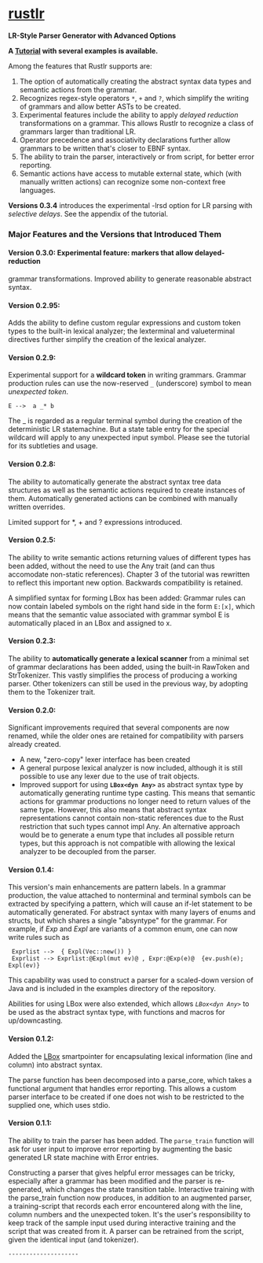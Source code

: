 # **[rustlr](https://docs.rs/rustlr/latest/rustlr/index.html)**
**LR-Style Parser Generator with Advanced Options**

**A [Tutorial](https://cs.hofstra.edu/~cscccl/rustlr_project/) with several examples is available.**

Among the features that Rustlr supports are:

1. The option of automatically creating the abstract syntax data types and semantic actions from the grammar.
2. Recognizes regex-style operators `*`, `+` and `?`, which simplify
the writing of grammars and allow better ASTs to be created.
3. Experimental features include the ability to apply *delayed reduction*
transformations on a grammar.  This allows Rustlr to recognize a class of
grammars larger than traditional LR.  
4. Operator precedence and associativity declarations further allow grammars
to be written that's closer to EBNF syntax.
5. The ability to train the parser, interactively or from script, for better error reporting.
6. Semantic actions have access to mutable external state, which (with manually written actions) can recognize some non-context free languages.


<p>

**Versions 0.3.4** introduces the experimental -lrsd option for LR parsing
with *selective delays*.  See the appendix of the tutorial.

### Major Features and the Versions that Introduced Them

#### Version 0.3.0: Experimental feature: markers that allow delayed-reduction
grammar transformations.  Improved ability to generate reasonable abstract
syntax.


#### Version 0.2.95:

Adds the ability to define custom regular expressions and custom token
types to the built-in lexical analyzer; the lexterminal and
valueterminal directives further simplify the creation of the lexical
analyzer.



#### Version 0.2.9:

Experimental support for a **wildcard token** in writing grammars.  Grammar
production rules can use the now-reserved `_` (underscore) symbol to mean
*unexpected token*.  
```
E -->  a _* b
```
The _ is regarded as a regular terminal symbol during the creation of the
deterministic LR statemachine. But a state table entry for the special wildcard
will apply to any unexpected input symbol.  Please see the tutorial for its
subtleties and usage.

#### Version 0.2.8:

The ability to automatically generate the abstract syntax tree data structures as well as the semantic actions required to create instances of them.  Automatically generated actions can be combined with manually written overrides.

Limited support for *, + and ? expressions introduced.


#### Version 0.2.5:

The ability to write semantic actions returning
values of different types has been added, without the need to use the Any
trait (and can thus accomodate non-static references).  Chapter 3 of
the tutorial was rewritten to reflect this important new option.
Backwards compatibility is retained.

A simplified syntax for forming LBox has been added: Grammar rules can
now contain labeled symbols on the right hand side in the form `E:[x]`, which
means that the semantic value associated with grammar symbol E is automatically placed in an LBox and assigned
to x.

#### Version 0.2.3:

The ability to **automatically generate a lexical
scanner** from a minimal set of grammar declarations has been added, using
the built-in RawToken and StrTokenizer.  This vastly simplifies the process
of producing a working parser.  Other tokenizers can still be used
in the previous way, by adopting them to the Tokenizer trait.


#### Version 0.2.0:

Significant improvements required that several components
are now renamed, while the older ones are retained for compatibility with
parsers already created.  

  -  A new, "zero-copy" lexer interface has been created
  -  A general purpose lexical analyzer is now included, although it is still
     possible to use any lexer due to the use of trait objects.
  -  Improved support for using **`LBox<dyn Any>`** as abstract syntax type by
     automatically generating runtime type casting.  This means that
     semantic actions for grammar productions no longer need to return values of the same
     type. However, this also means that abstract syntax representations
     cannot contain non-static references due to the Rust restriction that
     such types cannot impl Any.  An alternative approach would be to generate
     a enum type that includes all possible return types, but this approach is
     not compatible with allowing the lexical analyzer to be decoupled from
     the parser.

#### Version 0.1.4:

 This version's main enhancements are pattern labels.  In a grammar production,
 the value attached to nonterminal and terminal symbols can be extracted by
 specifying a pattern, which will cause an if-let statement to be automatically
 generated.  For abstract syntax with many layers of enums and structs, but
 which shares a single "absyntype" for the grammar.  For example, if *Exp* and
 *Expl* are variants of a common enum, one can now write rules such as 

 ```
  Exprlist -->  { Expl(Vec::new()) }
  Exprlist --> Exprlist:@Expl(mut ev)@ , Expr:@Exp(e)@  {ev.push(e); Expl(ev)}
 ```
 This capability was used to construct a parser for a scaled-down version of
 Java and is included in the examples directory of the repository.

 Abilities for using LBox were also extended, which allows *`LBox<dyn Any>`* to
 be used as the abstract syntax type, with functions and macros for
 up/downcasting.


#### Version 0.1.2:

  Added the [LBox][2] smartpointer for encapsulating lexical information
  (line and column) into abstract syntax.

  The parse function has been decomposed into a parse_core, which takes a
  functional argument that handles error reporting.  This allows a custom
  parser interface to be created if one does not wish to be restricted to
  the supplied one, which uses stdio.


#### Version 0.1.1:

  The ability to train the parser has been added. The `parse_train`
  function will ask for user input to improve error reporting by augmenting
  the basic generated LR state machine with Error entries.

  Constructing a parser that gives helpful error messages can be tricky,
  especially after a grammar has been modified and the parser is re-generated,
  which changes the state transition table.  Interactive training with
  the parse_train function now produces, in addition to an augmented parser,
  a training-script that records each error encountered along with the line,
  column numbers and the unexpected token.  It's the user's responsibility to
  keep track of the sample input used during interactive training and
  the script that was created from it.  A parser can be retrained from the
  script, given the identical input (and tokenizer).

    --------------------


[1]:https://docs.rs/rustlr/latest/rustlr/lexer_interface/struct.StrTokenizer.html
[2]:https://docs.rs/rustlr/latest/rustlr/generic_absyn/struct.LBox.html
[3]:https://docs.rs/rustlr/latest/rustlr/generic_absyn/struct.LRc.html
[4]:https://docs.rs/rustlr/latest/rustlr/zc_parser/struct.ZCParser.html#method.lbx
[5]:https://docs.rs/rustlr/latest/rustlr/zc_parser/struct.StackedItem.html#method.lbox
[sitem]:https://docs.rs/rustlr/latest/rustlr/zc_parser/struct.StackedItem.html
[chap1]:https://cs.hofstra.edu/~cscccl/rustlr_project/chapter1.html
[lexsource]:https://docs.rs/rustlr/latest/rustlr/lexer_interface/struct.LexSource.html
[drs]:https://docs.rs/rustlr/latest/rustlr/index.html
[tktrait]:https://docs.rs/rustlr/latest/rustlr/lexer_interface/trait.Tokenizer.html
[tt]:https://docs.rs/rustlr/latest/rustlr/lexer_interface/struct.TerminalToken.html
[rtk]:https://docs.rs/rustlr/latest/rustlr/lexer_interface/enum.RawToken.html
[fromraw]:https://docs.rs/rustlr/latest/rustlr/lexer_interface/struct.TerminalToken.html#method.from_raw
[nextsymfun]:https://docs.rs/rustlr/latest/rustlr/lexer_interface/trait.Tokenizer.html#tymethod.nextsym
[zcp]:https://docs.rs/rustlr/latest/rustlr/zc_parser/struct.ZCParser.html
[ttnew]:https://docs.rs/rustlr/latest/rustlr/lexer_interface/struct.TerminalToken.html#method.new
